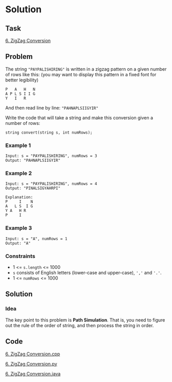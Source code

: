 # Solution

## Task

[6. ZigZag Conversion](https://leetcode-cn.com/problems/zigzag-conversion/)


## Problem

The string ``"PAYPALISHIRING"`` is written in a zigzag pattern on a given number of rows like this: (you may want to display this pattern in a fixed font for better legibility)
```
P   A   H   N
A P L S I I G
Y   I   R
```

And then read line by line: ``"PAHNAPLSIIGYIR"``

Write the code that will take a string and make this conversion given a number of rows:

```
string convert(string s, int numRows);
```
### Example 1
```
Input: s = "PAYPALISHIRING", numRows = 3
Output: "PAHNAPLSIIGYIR"
```

### Example 2
```
Input: s = "PAYPALISHIRING", numRows = 4
Output: "PINALSIGYAHRPI"

Explanation:
P     I    N
A   L S  I G
Y A   H R
P     I
```

### Example 3
```
Input: s = "A", numRows = 1
Output: "A"
```

### Constraints

* 1 <= ``s.length`` <= 1000
* ``s`` consists of English letters (lower-case and upper-case), ``','`` and ``'.'``.
* 1 <= ``numRows`` <= 1000

## Solution

### Idea
The key point to this problem is **Path Simulation**. That is, you need to figure out the rule of the order of string, and then process the string in order.


## Code
[6. ZigZag Conversion.cpp](https://github.com/0oTedo0/Leetcode-Exercises/blob/main/Basic%20Exercises/Normal/6.%20ZigZag%20Conversion/6.%20ZigZag%20Conversion.cpp)

[6. ZigZag Conversion.py](https://github.com/0oTedo0/Leetcode-Exercises/blob/main/Basic%20Exercises/Normal/6.%20ZigZag%20Conversion/6.%20ZigZag%20Conversion.py)

[6. ZigZag Conversion.java](https://github.com/0oTedo0/Leetcode-Exercises/blob/main/Basic%20Exercises/Normal/6.%20ZigZag%20Conversion/6.%20ZigZag%20Conversion.java)
